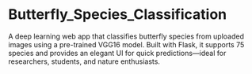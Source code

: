 # Butterfly_Species_Classification
A deep learning web app that classifies butterfly species from uploaded images using a pre-trained VGG16 model. Built with Flask, it supports 75 species and provides an elegant UI for quick predictions—ideal for researchers, students, and nature enthusiasts.
